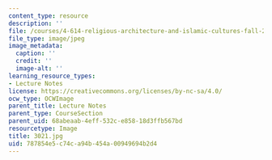 ```yaml
---
content_type: resource
description: ''
file: /courses/4-614-religious-architecture-and-islamic-cultures-fall-2002/787854e5c74ca94b454a00949694b2d4_3021.jpg
file_type: image/jpeg
image_metadata:
  caption: ''
  credit: ''
  image-alt: ''
learning_resource_types:
- Lecture Notes
license: https://creativecommons.org/licenses/by-nc-sa/4.0/
ocw_type: OCWImage
parent_title: Lecture Notes
parent_type: CourseSection
parent_uid: 68abeaab-4eff-532c-e858-18d3ffb567bd
resourcetype: Image
title: 3021.jpg
uid: 787854e5-c74c-a94b-454a-00949694b2d4
---
```

